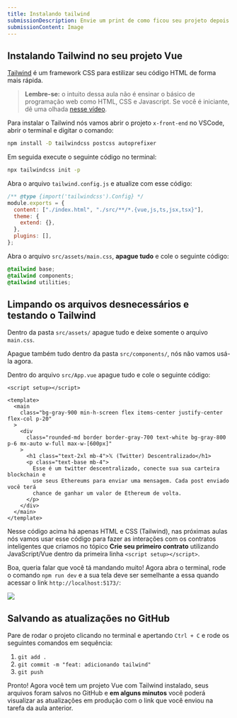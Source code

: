 ```yaml
---
title: Instalando tailwind
submissionDescription: Envie um print de como ficou seu projeto depois de rodar o comando 'npm run dev' e acessar o link 'http://localhost:5173/'.
submissionContent: Image
---
```


## Instalando Tailwind no seu projeto Vue

[Tailwind](https://tailwindcss.com/?utm_source=menthor) é um framework CSS para estilizar seu código HTML de forma mais rápida.

> **Lembre-se:** o intuito dessa aula não é ensinar o básico de programação web como HTML, CSS e Javascript. Se você é iniciante, dê uma olhada [nesse vídeo](https://www.youtube.com/watch?v=B4FU3NFRTDw).

Para instalar o Tailwind nós vamos abrir o projeto `x-front-end` no VSCode, abrir o terminal e digitar o comando:

```bash
npm install -D tailwindcss postcss autoprefixer
```

Em seguida execute o seguinte código no terminal:

```bash
npx tailwindcss init -p
```

Abra o arquivo `tailwind.config.js` e atualize com esse código:

```js [tailwind.config.js]{3}
/** @type {import('tailwindcss').Config} */
module.exports = {
  content: ["./index.html", "./src/**/*.{vue,js,ts,jsx,tsx}"],
  theme: {
    extend: {},
  },
  plugins: [],
};

```

Abra o arquivo `src/assets/main.css`, **apague tudo** e cole o seguinte código:

```css [src/assets/main.css]
@tailwind base;
@tailwind components;
@tailwind utilities;
```

## Limpando os arquivos desnecessários e testando o Tailwind

Dentro da pasta `src/assets/` apague tudo e deixe somente o arquivo `main.css`.

Apague também tudo dentro da pasta `src/components/`, nós não vamos usá-la agora.

Dentro do arquivo `src/App.vue` apague tudo e cole o seguinte código:

```vue [src/App.vue]
<script setup></script>

<template>
  <main
    class="bg-gray-900 min-h-screen flex items-center justify-center flex-col p-20"
  >
    <div
      class="rounded-md border border-gray-700 text-white bg-gray-800 p-6 mx-auto w-full max-w-[600px]"
    >
      <h1 class="text-2xl mb-4">𝕏 (Twitter) Descentralizado</h1>
      <p class="text-base mb-4">
        Esse é um twitter descentralizado, conecte sua sua carteira blockchain e
        use seus Ethereums para enviar uma mensagem. Cada post enviado você terá
        chance de ganhar um valor de Ethereum de volta.
      </p>
    </div>
  </main>
</template>
```

Nesse código acima há apenas HTML e CSS (Tailwind), nas próximas aulas nós vamos usar esse código para fazer as interações com os contratos inteligentes que criamos no tópico **Crie seu primeiro contrato** utilizando JavaScript/Vue dentro da primeira linha `<script setup></script>`.

Boa, queria falar que você tá mandando muito! Agora abra o terminal, rode o comando `npm run dev` e a sua tela deve ser semelhante a essa quando acessar o link `http://localhost:5173/`:

![](https://raw.githubusercontent.com/menthorlabs/courses/main/images/2023-09-02-17-38-04.png)

## Salvando as atualizações no GitHub

Pare de rodar o projeto clicando no terminal e apertando `Ctrl + C` e rode os seguintes comandos em sequência:

1. `git add .`
2. `git commit -m "feat: adicionando tailwind"`
3. `git push`

Pronto! Agora você tem um projeto Vue com Tailwind instalado, seus arquivos foram salvos no GitHub e **em alguns minutos** você poderá visualizar as atualizações em produção com o link que você enviou na tarefa da aula anterior.


